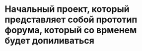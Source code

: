 # Начальный проект, который представляет собой прототип форума, который со врменем будет допиливаться
